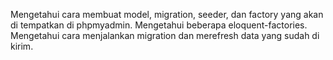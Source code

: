 Mengetahui cara membuat model, migration, seeder, dan factory yang akan di tempatkan di phpmyadmin.
Mengetahui beberapa eloquent-factories.
Mengetahui cara menjalankan migration dan merefresh data yang sudah di kirim.